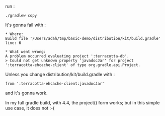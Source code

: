  run :

    ./gradlew copy

It's gonna fail with :

```
* Where:
Build file '/Users/adah/tmp/basic-demo/distribution/kit/build.gradle' line: 6

* What went wrong:
A problem occurred evaluating project ':terracotta-db'.
> Could not get unknown property 'javadocJar' for project ':terracotta-ehcache-client' of type org.gradle.api.Project.
```

Unless you change distribution/kit/build.gradle with :

    from ':terracotta-ehcache-client:javadocJar'


and it's gonna work.

In my full gradle build, with 4.4, the project() form works; but in this simple use case, it does not :-(
